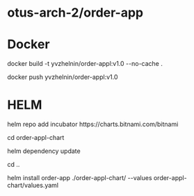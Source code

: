# otus-arch-2/order-app

# Docker
<p>docker build -t yvzhelnin/order-appl:v1.0 --no-cache .</p>
<p>docker push yvzhelnin/order-appl:v1.0</p> 

# HELM
<p>helm repo add incubator https://charts.bitnami.com/bitnami</p>
<p>cd order-appl-chart</p>
<p>helm dependency update</p>
<p>cd ..</p>
<p>helm install order-app ./order-appl-chart/ --values order-appl-chart/values.yaml</p>
